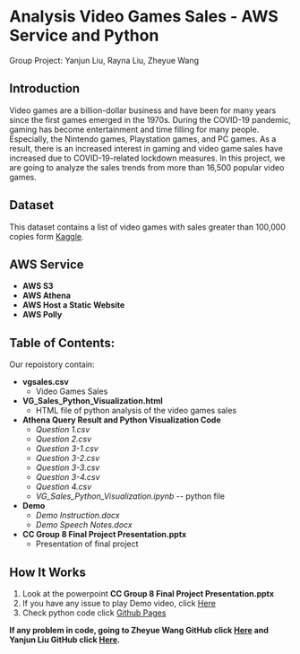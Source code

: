 # Analysis Video Games Sales - AWS Service and Python
Group Project: Yanjun Liu, Rayna Liu, Zheyue Wang

## Introduction
Video games are a billion-dollar business and have been for many years since the first games emerged in the 1970s. During the COVID-19 pandemic, gaming has become entertainment and time filling for many people. Especially, the Nintendo games, Playstation games, and PC games. As a result,  there is an increased interest in gaming and video game sales have increased due to COVID-19-related lockdown measures. In this project, we are going to analyze the sales trends from more than 16,500 popular video games.

## Dataset
This dataset contains a list of video games with sales greater than 100,000 copies form [Kaggle](https://www.kaggle.com/gregorut/videogamesales).

## AWS Service
* **AWS S3**
* **AWS Athena**
* **AWS Host a Static Website**
* **AWS Polly**

## Table of Contents:
Our repoistory contain:
* **vgsales.csv**
  * Video Games Sales
* **VG_Sales_Python_Visualization.html**
  * HTML file of python analysis of the video games sales
* **Athena Query Result and Python Visualization Code**
  * *Question 1.csv*
  * *Question 2.csv*
  * *Question 3-1.csv*
  * *Question 3-2.csv*
  * *Question 3-3.csv*
  * *Question 3-4.csv*
  * *Question 4.csv*
  * *VG_Sales_Python_Visualization.ipynb* -- python file
* **Demo**
  * *Demo Instruction.docx*
  * *Demo Speech Notes.docx*
* **CC Group 8 Final Project Presentation.pptx**
  * Presentation of final project

## How It Works
 1. Look at the powerpoint **CC Group 8 Final Project Presentation.pptx**
 2. If you have any issue to play Demo video, click [Here](https://youtu.be/x8gHLyS3zSw)
 3. Check python code click [Github Pages](https://weiruiliu.github.io/Analysis-Video-Games-Sales/VG_Sales_Python_Visualization.html)

 **If any problem in code, going to Zheyue Wang GitHub click [Here](https://github.com/zheyue/DATS_6450_Cloud_Computing_AWS_Final_Project) and Yanjun Liu GitHub click [Here](https://github.com/Naomi3024/DATS_6450_Cloud_Computing_AWS_Final_Project).**

